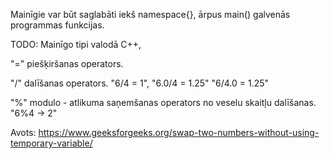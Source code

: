 Mainīgie var būt saglabāti iekš namespace{}, ārpus main() galvenās programmas funkcijas.

TODO:
Mainīgo tipi valodā C++,

"=" piešķiršanas operators.

"/" dalīšanas operators.
"6/4 = 1",
"6.0/4 = 1.25"
"6/4.0 = 1.25"

"%" modulo - atlikuma saņemšanas operators no veselu skaitļu dalīšanas.
"6%4 -> 2"

Avots:
https://www.geeksforgeeks.org/swap-two-numbers-without-using-temporary-variable/
